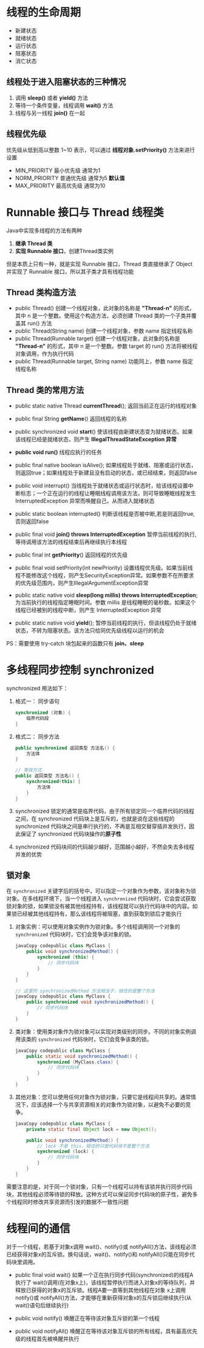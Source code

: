 # 线程的生命周期

- 新建状态
- 就绪状态
- 运行状态
- 阻塞状态
- 消亡状态

## 线程处于进入阻塞状态的三种情况

1. 调用 **sleep()** 或者 **yield()** 方法
2. 等待一个条件变量，线程调用 **wait()** 方法
3. 线程与另一线程 **join()** 在一起



## 线程优先级

优先级从低到高以整数 1~10 表示，可以通过 **线程对象.setPriority()** 方法来进行设置

- MIN_PRIORITY              最小优先级 通常为1
- NORM_PRIORITY         普通优先级 通常为5 **默认值**
- MAX_PRIORITY             最高优先级 通常为10



# Runnable 接口与 Thread 线程类

Java中实现多线程的方法有两种

1. **继承 Thread 类**
2. **实现 Runnable 接口**，创建Thread类实例

但是本质上只有一种，就是实现 Runnable 接口，Thread 类直接继承了 Object 并实现了 Runnable 接口，所以其子类才具有线程功能



## Thread 类构造方法

- public Thread()                                          创建一个线程对象，此对象的名称是 **"Thread-n"** 的形式，其中 n 是一个整数。使用这个构造方法，必须创建 Thread 类的一个子类并覆盖其 run() 方法
- public Thread(String name)                    创建一个线程对象，参数 name 指定线程名称
- public Thread(Runnable target)            创建一个线程对象，此对象的名称是 **"Thread-n"** 的形式，其中 n 是一个整数。参数 target 的 run() 方法将被线程对象调用，作为执行代码
- public Thread(Runnable target, String name)      功能同上，参数 name 指定线程名称



## Thread 类的常用方法

- public static native Thread **currentThread**();        返回当前正在运行的线程对象
- public final String **getName**()                                   返回线程的名称
- public synchronized void **start**()                              使该线程由新建状态变为就绪状态。如果该线程已经是就绪状态，则产生 **IllegalThreadStateException 异常**
- **public void run()**                                                       线程应执行的任务

- public final native boolean isAlive();                        如果线程处于就绪、阻塞或运行状态，则返回true；如果线程处于新建且没有启动的状态，或已经结束，则返回false



- public void interrupt()                                                当线程处于就绪状态或运行状态时，给该线程设置中断标志；一个正在运行的线程让睡眠线程调用该方法，则可导致睡眠线程发生 InterruptedException 异常而唤醒自己，从而进入就绪状态



- public static boolean interrupted()                         判断该线程是否被中断,若是则返回true,否则返回false
- public final void **join() throws InterruptedException**            暂停当前线程的执行,等待调用该方法的线程结束后再继续执行本线程
- public final int **getPriority**()                                     返回线程的优先级

- public final void setPriority(int newPriority)          设置线程优先级。如果当前线程不能修改这个线程，则产生SecurityException异常。如果参数不在所要求的优先级范围内，则产生IllegalArgumentException异常



- public static native void **sleep(long millis) throws InterruptedException**;          为当前执行的线程指定睡眠时间。参数 millis 是线程睡眠的毫秒数。如果这个线程已经被别的线程中断，则产生 InterruptedException 异常



- public static native void **yield**();                               暂停当前线程的执行，但该线程仍处于就绪状态，不转为阻塞状态。该方法只给同优先级线程以运行的机会

PS：需要使用 try-catch 块包起来的函数只有 **join、sleep**



# 多线程同步控制 synchronized

synchronized 用法如下：

1. 格式一： 同步语句

   ```java
   synchronized (对象) {
       临界代码段
   }
   ```

2. 格式二： 同步方法

   ```java
   public synchronized 返回类型 方法名() {
       方法体
   }
   
   // 等效方式
   public 返回类型 方法名() {
       synchronized(this) {
           方法体
       }
   }
   ```

3. synchronized 锁定的通常是临界代码，由于所有锁定同一个临界代码的线程之间，在 synchronized 代码块上是互斥的，也就是说在这些线程的 synchronized 代码块之间是串行执行的，不再是互相交替穿插并发执行，因此保证了 synchronized 代码块操作的**原子性**

4. synchronized 代码块间的代码越少越好，范围越小越好，不然会失去多线程并发的优势



## 锁对象

在 `synchronized` 关键字后的括号中，可以指定一个对象作为参数，该对象称为锁对象。在多线程环境下，当一个线程进入 `synchronized` 代码块时，它会尝试获取锁对象的锁，如果锁没有被其他线程持有，该线程就可以执行代码块中的内容。如果锁已经被其他线程持有，那么该线程将被阻塞，直到获取到锁后才能执行

1. 对象实例：可以使用对象实例作为锁对象。多个线程调用同一个对象的 `synchronized` 代码块时，它们会竞争该对象的锁。

   ```java
   javaCopy codepublic class MyClass {
       public void synchronizedMethod() {
           synchronized (this) {
               // 同步代码块
           }
       }
   }
   
   // 这里的 synchronizedMethod 方法相当于，锁住的是整个方法
   javaCopy codepublic class MyClass {
       public synchronized void synchronizedMethod() {
           // 同步代码块
       }
   }
   ```

   

2. 类对象：使用类对象作为锁对象可以实现对类级别的同步。不同的对象实例调用该类的 `synchronized` 代码块时，它们会竞争该类的锁。

   ```java
   javaCopy codepublic class MyClass {
       public static void synchronizedMethod() {
           synchronized (MyClass.class) {
               // 同步代码块
           }
       }
   }
   ```

   

3. 其他对象：您可以使用任何对象作为锁对象，只要它是线程间共享的。通常情况下，应该选择一个与共享资源相关的对象作为锁对象，以避免不必要的竞争。

   ```java
   javaCopy codepublic class MyClass {
       private static final Object lock = new Object();
   
       public void synchronizedMethod() {
           // lock 不是 this，锁住的只是代码块不是整个方法
           synchronized (lock) {
               // 同步代码块
           }
       }
   }
   ```

需要注意的是，对于同一个锁对象，只有一个线程可以持有该锁并执行同步代码块，其他线程必须等待锁的释放。这种方式可以保证同步代码块的原子性，避免多个线程同时修改共享资源而引发的数据不一致性问题



# 线程间的通信

对于一个线程，若基于对象x调用 wait()、notify()或 notifyAll()方法，该线程必须已经获得对象x的互斥锁。换句话说，wait()、notify()和 notifyAll()只能在同步代码块里调用。

- public final void wait()                  如果一个正在执行同步代码(synchronized)的线程A执行了 wait()调用(在对象x上)，该线程暂停执行而进入对象x的等待队列，并释放已获得的对象x的互斥锁。线程A要一直等到其他线程在对象 x上调用 notify()或 notifyAll()方法，才能够在重新获得对象x的互斥锁后继续执行(从 wait()语句后继续执行)



- public void notify()                       唤醒正在等待该对象互斥锁的第一个线程
- public void notifyAll()                   唤醒正在等待该对象互斥锁的所有线程，具有最高优先级的线程首先被唤醒并执行



